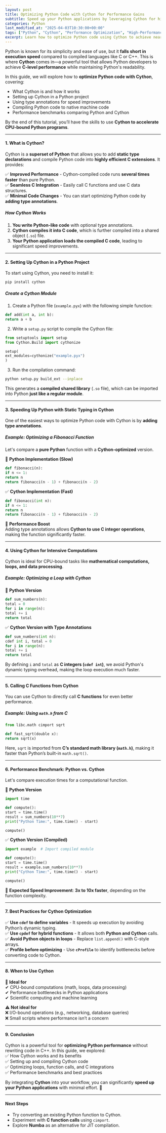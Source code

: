 ```yaml
---
layout: post  
title: Optimizing Python Code with Cython for Performance Gains  
subtitle: Speed up your Python applications by leveraging Cython for high-performance computing.  
categories: Python
last_modified_at: "2025-04-03T10:30:00+00:00"
tags: ["Python", "Cython", "Performance Optimization", "High-Performance Computing", "Speed Boost"]  
excerpt: Learn how to optimize Python code using Cython to achieve near C-level performance. Explore type annotations, compilation techniques, and real-world examples to improve execution speed.  
---
```

Python is known for its simplicity and ease of use, but it **falls short in execution speed** compared to compiled languages like C or C++. This is where **Cython** comes in—a powerful tool that allows Python developers to achieve **C-level performance** while maintaining Python's readability.

In this guide, we will explore how to **optimize Python code with Cython**, covering:
- What Cython is and how it works
- Setting up Cython in a Python project
- Using type annotations for speed improvements
- Compiling Python code to native machine code
- Performance benchmarks comparing Python and Cython

By the end of this tutorial, you’ll have the skills to use **Cython to accelerate CPU-bound Python programs**.

---

#### **1. What is Cython?**
Cython is a **superset of Python** that allows you to add **static type declarations** and compile Python code into **highly efficient C extensions**. It provides:

✅ **Improved Performance** - Cython-compiled code runs **several times faster** than pure Python.  
✅ **Seamless C Integration** - Easily call C functions and use C data structures.  
✅ **Minimal Code Changes** - You can start optimizing Python code by **adding type annotations**.

##### **How Cython Works**
1. **You write Python-like code** with optional type annotations.
2. **Cython compiles it into C code**, which is further compiled into a shared object (`.so`) file.
3. **Your Python application loads the compiled C code**, leading to significant speed improvements.

---

#### **2. Setting Up Cython in a Python Project**
To start using Cython, you need to install it:

```sh
pip install cython
```

##### **Create a Cython Module**
1. Create a Python file (`example.pyx`) with the following simple function:

```python
def add(int a, int b):
return a + b
```

2. Write a `setup.py` script to compile the Cython file:

```python
from setuptools import setup
from Cython.Build import cythonize

setup(
ext_modules=cythonize("example.pyx")
)
```

3. Run the compilation command:

```sh
python setup.py build_ext --inplace
```

This generates a **compiled shared library** (`.so` file), which can be imported into Python **just like a regular module**.

---

#### **3. Speeding Up Python with Static Typing in Cython**
One of the easiest ways to optimize Python code with Cython is by **adding type annotations**.

##### **Example: Optimizing a Fibonacci Function**
Let's compare a **pure Python** function with a **Cython-optimized** version.

🔴 **Python Implementation (Slow)**

```python
def fibonacci(n):
if n <= 1:
return n
return fibonacci(n - 1) + fibonacci(n - 2)
```

✅ **Cython Implementation (Fast)**

```python
def fibonacci(int n):
if n <= 1:
return n
return fibonacci(n - 1) + fibonacci(n - 2)
```

🚀 **Performance Boost**  
Adding type annotations allows **Cython to use C integer operations**, making the function significantly faster.

---

#### **4. Using Cython for Intensive Computations**
Cython is ideal for CPU-bound tasks like **mathematical computations, loops, and data processing**.

##### **Example: Optimizing a Loop with Cython**

🔴 **Python Version**

```python
def sum_numbers(n):
total = 0
for i in range(n):
total += i
return total
```

✅ **Cython Version with Type Annotations**

```python
def sum_numbers(int n):
cdef int i, total = 0
for i in range(n):
total += i
return total
```

By defining `i` and `total` as **C integers (`cdef int`)**, we avoid Python's dynamic typing overhead, making the loop execution much faster.

---

#### **5. Calling C Functions from Cython**
You can use Cython to directly call **C functions** for even better performance.

##### **Example: Using `math.h` from C**

```python
from libc.math cimport sqrt

def fast_sqrt(double x):
return sqrt(x)
```

Here, `sqrt` is imported from **C’s standard math library (`math.h`)**, making it faster than Python’s built-in `math.sqrt()`.

---

#### **6. Performance Benchmark: Python vs. Cython**
Let's compare execution times for a computational function.

🔴 **Python Version**

```python
import time

def compute():
start = time.time()
result = sum_numbers(10**7)
print("Python Time:", time.time() - start)

compute()
```

✅ **Cython Version (Compiled)**

```python
import example  # Import compiled module

def compute():
start = time.time()
result = example.sum_numbers(10**7)
print("Cython Time:", time.time() - start)

compute()
```

🚀 **Expected Speed Improvement**: **3x to 10x faster**, depending on the function complexity.

---

#### **7. Best Practices for Cython Optimization**
✅ **Use `cdef` to define variables** - It speeds up execution by avoiding Python’s dynamic typing.  
✅ **Use `cpdef` for hybrid functions** - It allows both **Python and Cython** calls.  
✅ **Avoid Python objects in loops** - Replace `list.append()` with C-style arrays.  
✅ **Profile before optimizing** - Use **`cProfile`** to identify bottlenecks before converting code to Cython.

---

#### **8. When to Use Cython**
🔹 **Ideal for**  
✔ CPU-bound computations (math, loops, data processing)  
✔ Performance bottlenecks in Python applications  
✔ Scientific computing and machine learning

⚠ **Not ideal for**  
❌ I/O-bound operations (e.g., networking, database queries)  
❌ Small scripts where performance isn’t a concern

---

#### **9. Conclusion**
Cython is a powerful tool for **optimizing Python performance** without rewriting code in C++. In this guide, we explored:  
✅ How Cython works and its benefits  
✅ Setting up and compiling Cython code  
✅ Optimizing loops, function calls, and C integrations  
✅ Performance benchmarks and best practices

By integrating **Cython** into your workflow, you can significantly **speed up your Python applications** with minimal effort. 🚀

---

#### **Next Steps**
- Try converting an existing Python function to Cython.
- Experiment with **C function calls** using `cimport`.
- Explore **Numba** as an alternative for JIT compilation.  
